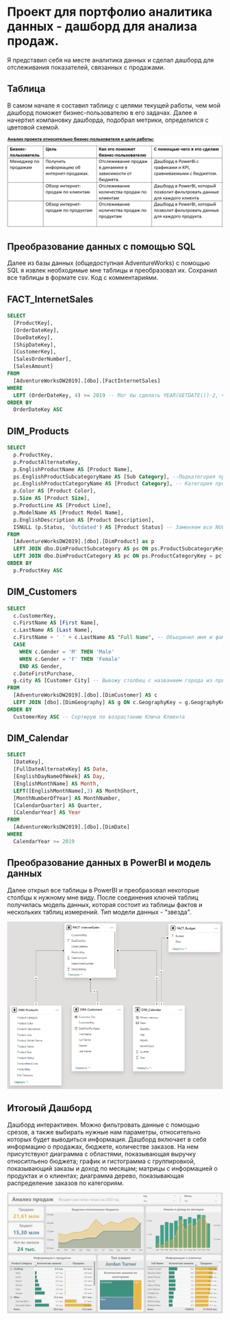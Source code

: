 # Проект для портфолио аналитика данных - дашборд для анализа продаж.

  Я представил себя на месте аналитика данных и сделал дашборд для отслеживания показателей, связанных с продажами.

## Таблица 

  В самом начале я составил таблицу с целями текущей работы, чем мой дашборд поможет бизнес-пользователю в его задачах. Далее я начертил компановку дашборда, подобрал метрики, определился с цветовой схемой. 

![Иллюстрация к проекту](https://github.com/Fuji-888/pet_project_SQL_PBI/blob/main/Анализ%20проекта%20относительно%20бизнес-пользователя%20и%20цели%20работы.png)

## Преобразование данных с помощью SQL
  Далее из базы данных (общедоступная AdventureWorks) с помощью SQL я извлек необходимые мне таблицы и преобразовал их. Сохранил все таблицы в формате csv. Код с комментариями. 

## FACT_InternetSales

```sql
SELECT 
  [ProductKey], 
  [OrderDateKey], 
  [DueDateKey], 
  [ShipDateKey], 
  [CustomerKey], 
  [SalesOrderNumber], 
  [SalesAmount] 
FROM 
  [AdventureWorksDW2019].[dbo].[FactInternetSales]
WHERE 
  LEFT (OrderDateKey, 4) >= 2019 -- Мог бы сделать YEAR(GETDATE())-2, чтобы показывались значения за 2 последних года, как написано в ТЗ (если база будет обновляться - то лучше сделать так), но база данных только до 2021 года, поэтому ставлю 2019 год
ORDER BY
  OrderDateKey ASC
```

## DIM_Products

```sql
SELECT 
  p.ProductKey, 
  p.ProductAlternateKey, 
  p.EnglishProductName AS [Product Name], 
  ps.EnglishProductSubcategoryName AS [Sub Category], --Подкатегория продукта из присоединенной таблицы [dbo].[DimProductSubcategory]
  pc.EnglishProductCategoryName AS [Product Category], -- Категория продукта из присоединенной таблицы [dbo].[DimProductSubcategory]
  p.Color AS [Product Color], 
  p.Size AS [Product Size], 
  p.ProductLine AS [Product Line], 
  p.ModelName AS [Product Model Name], 
  p.EnglishDescription AS [Product Description], 
  ISNULL (p.Status, 'Outdated') AS [Product Status] -- Заменяем все NULL значения на 'Outdated'
FROM 
  [AdventureWorksDW2019].[dbo].[DimProduct] as p
  LEFT JOIN dbo.DimProductSubcategory AS ps ON ps.ProductSubcategoryKey = p.ProductSubcategoryKey 
  LEFT JOIN dbo.DimProductCategory AS pc ON ps.ProductCategoryKey = pc.ProductCategoryKey -- Присоеднияем 2 таблицы, чтобы показать больше информации о продукте (Категорию и Подкатегорию)
ORDER BY
  p.ProductKey ASC
```

## DIM_Customers

```sql
SELECT 
  c.CustomerKey, 
  c.FirstName AS [First Name], 
  c.LastName AS [Last Name], 
  c.FirstName + ' ' + c.LastName AS "Full Name", -- Объединил имя и фамилию в полное имя
  CASE 
	WHEN c.Gender = 'M' THEN 'Male' 
	WHEN c.Gender = 'F' THEN 'Female' 
	END AS Gender, 
  c.DateFirstPurchase, 
  g.city AS [Customer City] -- Вывожу столбец с названием города из присоединенной таблицы
FROM 
  [AdventureWorksDW2019].[dbo].[DimCustomer] AS c 
  LEFT JOIN [dbo].[DimGeography] AS g ON c.GeographyKey = g.GeographyKey -- Выбираю LEFT JOIN,а не INNER JOIN (хотя в данном случае кол-во строк будет одинаковым при обоих командах), потому что нам нужны все клиенты, а если ВДРУГ в таблице измерений (dbo.DimGeography) не окажется ключа географии - то клиент отсеится, что нам не надо 
ORDER BY 
  CustomerKey ASC -- Сортирую по возрастанию Ключа Клиента
```

## DIM_Calendar

```sql
SELECT 
  [DateKey], 
  [FullDateAlternateKey] AS Date, 
  [EnglishDayNameOfWeek] AS Day, 
  [EnglishMonthName] AS Month,
  LEFT([EnglishMonthName],3) AS MonthShort,
  [MonthNumberOfYear] AS MonthNumber, 
  [CalendarQuarter] AS Quarter, 
  [CalendarYear] AS Year 
FROM 
  [AdventureWorksDW2019].[dbo].[DimDate] 
WHERE 
  CalendarYear >= 2019
```

## Преобразование данных в PowerBI и модель данных

  Далее открыл все таблицы в PowerBI и преобразовал некоторые столбцы к нужному мне виду. 
После соединения ключей таблиц получилась модель данных, которая состоит из таблицы фактов и нескольких таблиц измерений. Тип модели данных - "звезда".

![Иллюстрация к проекту](https://github.com/Fuji-888/pet_project_SQL_PBI/blob/main/Data%20Model.png)

## Итогоый Дашборд

  Дашборд интерактивен. Можно фильтровать данные с помощью срезов, а также выбирать нужные нам параметры, относительно которых будет выводиться информация.
  Дашборд включает в себя информацию о продажах, бюджете, количестве заказов. На нем присутствуют диаграмма с областями, показывающая выручку относитльено бюджета; график и гистограмма с группировкой, показывающий заказы и доход по месяцам; матрицы с информацией о продуктах и о клиентах; диаграмма дерево, показывающая распределение заказов по категориям.

  ![Иллюстрация к проекту](https://github.com/Fuji-888/pet_project_SQL_PBI/blob/main/Dashboard.png)
